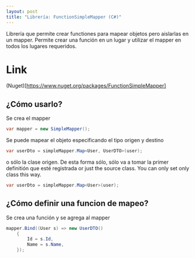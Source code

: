 ```yaml
---
layout: post
title: "Librería: FunctionSimpleMapper (C#)"
---
```

Librería que permite crear functiones para mapear objetos pero aislarlas en un mapper.
Permite crear una función en un lugar y utilizar el mapper en todos los lugares requeridos.

# Link
(Nuget)[https://www.nuget.org/packages/FunctionSimpleMapper]

## ¿Cómo usarlo?
Se crea el mapper
```csharp
var mapper = new SimpleMapper();
```

Se puede mapear el objeto especificando el tipo origen y destino
```csharp
var userDto = simpleMapper.Map<User, UserDTO>(user);
```

o sólo la clase origen. De esta forma sólo, sólo va a tomar la primer definitión que esté registrada
or just the source class. You can only set only class this way.
```csharp
var userDto = simpleMapper.Map<User>(user);
```

## ¿Cómo definir una funcion de mapeo?
Se crea una función y se agrega al mapper
```csharp
mapper.Bind((User s) => new UserDTO()
    {
        Id = s.Id,
        Name = s.Name,
    });
```